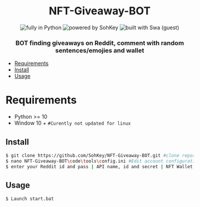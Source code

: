 <h1 align=center>NFT-Giveaway-BOT</h1>
<p align=center>
  <img src="https://img.shields.io/badge/Made%20with-python-%23f7df1e?style=for-the-badge" alt="fully in Python"/>
  <img src="https://img.shields.io/badge/Powered%20By-SOHKEY%20-blueviolet?style=for-the-badge" alt="powered by SohKey"/>
  <img src="https://img.shields.io/badge/Built%20With-Swa-red?style=for-the-badge" alt="built with Swa (guest)"/>
</p>
<h3 align=center>BOT finding giveaways on Reddit, comment with random sentences/emojies and wallet</h3>

- [Requirements](#requirements)
- [Install](#install)
- [Usage](#usage)

# Requirements

- Python >= 10
- Window 10 + ```#Curently not updated for linux ```

## Install

```bash
$ git clone https://github.com/SohKey/NFT-Giveaway-BOT.git #clone repository
$ nano NFT-Giveaway-BOT\code\tools\config.ini #Edit account configuration and more !
$ enter your Reddit id and pass | API name, id and secret | NFT Wallet
```

## Usage

```bash
$ Launch start.bat
```
